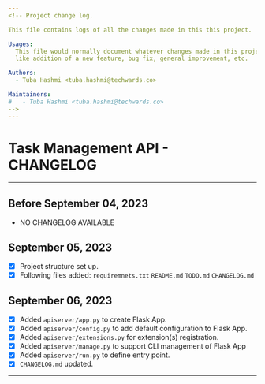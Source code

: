 ```yaml
---
<!-- Project change log.

This file contains logs of all the changes made in this this project.

Usages:
  This file would normally document whatever changes made in this project
  like addition of a new feature, bug fix, general improvement, etc.

Authors:
  - Tuba Hashmi <tuba.hashmi@techwards.co>

Maintainers:
#   - Tuba Hashmi <tuba.hashmi@techwards.co>
-->
---
```


# Task Management API - CHANGELOG

---

## Before September 04, 2023

- NO CHANGELOG AVAILABLE

## September 05, 2023

- [x] Project structure set up.
- [x] Following files added:
    `requiremnets.txt`
    `README.md`
    `TODO.md`
    `CHANGELOG.md`
    
## September 06, 2023
- [x] Added `apiserver/app.py` to create Flask App.
- [x] Added	`apiserver/config.py` to add default configuration to Flask App.
- [x] Added	`apiserver/extensions.py` for extension(s) registration.
- [x] Added	`apiserver/manage.py` to support CLI management of Flask App
- [x] Added	`apiserver/run.py` to define entry point.
- [x] `CHANGELOG.md` updated.

---

